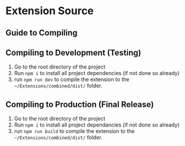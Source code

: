 # Extension Source

## Guide to Compiling

## Compiling to Development (Testing)

<ol>
    <li>Go to the root directory of the project</li>
    <li>Run <code>npm i</code> to install all project dependencies (if not done so already)</li>
    <li>run <code>npm run dev</code> to compile the extension to the <code>~/Extensions/combined/dist/</code> folder.</li>
</ol>

## Compiling to Production (Final Release)

<ol>
    <li>Go to the root directory of the project</li>
    <li>Run <code>npm i</code> to install all project dependancies (if not done so already)</li>
    <li>run <code>npm run build</code> to compile the extension to the <code>~/Extensions/combined/dist/</code> folder.</li>
</ol>
